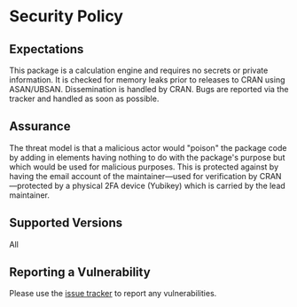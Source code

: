 # Security Policy

## Expectations
This package is a calculation engine and requires no secrets or private
information. It is checked for memory leaks prior to releases to CRAN using
ASAN/UBSAN. Dissemination is handled by CRAN. Bugs are reported via the tracker
and handled as soon as possible.

## Assurance
The threat model is that a malicious actor would "poison" the package code by
adding in elements having nothing to do with the package's purpose but which
would be used for malicious purposes. This is protected against by having the
email account of the maintainer—used for verification by CRAN—protected by a
physical 2FA device (Yubikey) which is carried by the lead maintainer.

## Supported Versions

All

## Reporting a Vulnerability

Please use the [issue tracker](https://github.com/aadler/lamW/issues) to report
any vulnerabilities.
